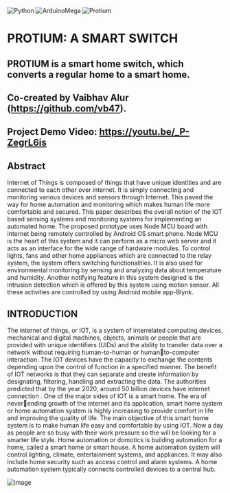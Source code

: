 ![Python](https://img.shields.io/badge/Python-3776AB.svg?style=flat&logo=Python&logoColor=white)
![ArduinoMega](https://img.shields.io/badge/Arduino-00979D.svg?style=flat&logo=Arduino&logoColor=white)
![Protium](https://img.shields.io/badge/Protium%20A%20Smart%20Switch-success?style=flat)


# PROTIUM: A SMART SWITCH
## PROTIUM is a smart home switch, which converts a regular home to a smart home.
## Co-created by Vaibhav Alur (https://github.com/vb47).
## Project Demo Video: https://youtu.be/_P-ZegrL6is

## Abstract
Internet of Things is composed of things that have unique identities and are connected to each other over internet. It is simply connecting and monitoring various devices and sensors through 
Internet. This paved the way for home automation and monitoring which makes human life more comfortable and secured. This paper describes the overall notion of the IOT based sensing 
systems and monitoring systems for implementing an automated home. The proposed prototype uses Node MCU board with internet being remotely controlled by Android OS smart phone. 
Node MCU is the heart of this system and it can perform as a micro web server and it acts as an interface for the wide range of hardware modules. To control lights, fans and other home 
appliances which are connected to the relay system, the system offers switching functionalities. It is also used for environmental monitoring by sensing and analyzing data about temperature 
and humidity. Another notifying feature in this system designed is the intrusion detection which is offered by this system using motion sensor. All these activities are controlled by using 
Android mobile app-Blynk.

## INTRODUCTION
The internet of things, or IOT, is a system of interrelated computing devices, mechanical and digital machines, objects, animals or people that are provided with unique identifiers (UIDs) 
and the ability to transfer data over a network without requiring human-to-human or humanto-computer interaction. The IOT devices have the capacity to exchange the contents depending upon the control of function in a specified manner. The benefit of IOT networks is that they can separate and create information by designating, filtering, handling and extracting the data. The authorities predicted that by the year 2020, around 50 billion devices 
have internet connection . One of the major sides of IOT is a smart home. The era of neverending growth of the internet and its application, smart home system or home automation system is highly increasing to provide comfort in life and improving the quality of life. The main objective of this smart home system is to make human life easy and comfortable by using IOT. Now a day as people are so busy with their work pressure so the will be looking 
for a smarter life style. Home automation or domotics is building automation for a home, called a smart home or smart house. A home automation system will control lighting, climate, entertainment systems, and appliances. It may also include home security such as access control and alarm systems. A home automation system typically connects controlled devices to a central hub.

![image](https://github.com/YJ-928/Bachelors_Protium_A-Smart-Switch/assets/68319416/2cd0d703-94a8-47f9-9aa3-d297af70becc)
